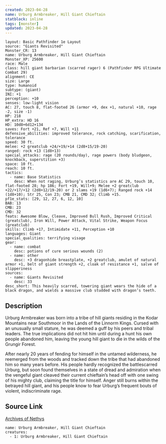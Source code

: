 ```yaml
---
created: 2023-04-28
name: Urburg Armbreaker, Hill Giant Chieftain
statblock: inline
tags: [monster]
updated: 2023-04-28
---
```

```statblock
layout: Basic Pathfinder 1e Layout
source: "Giants Revisited"
Monster_CR: 13
name: Urburg Armbreaker, Hill Giant Chieftain
Monster_XP: 25600
race: Male
class: hill giant barbarian (scarred rager) 6 (Pathfinder RPG Ultimate Combat 29)
alignment: CE
size: Large
type: humanoid
subtype: (giant)
INI: +1
perception: +10
senses: low-light vision
AC: 27, touch 8, flat-footed 26 (armor +9, dex +1, natural +10, rage -2, size -1)
HP: 218
HP_extra: HD 16
HD: 10d8+6d12+134
saves: Fort +21, Ref +7, Will +11
defensive_abilities: improved tolerance, rock catching, scarification, tolerance
speed: 30 ft.
melee: +2 greatclub +24/+19/+14 (2d8+15/19-20)
ranged: rock +13 (1d8+13)
special_attacks: rage (20 rounds/day), rage powers (body bludgeon, knockback, superstition +3)
space: 10 ft.
reach: 10 ft.
tactics:
  - name: Base Statistics
    desc: When not raging, Urburg’s statistics are AC 29, touch 10, flat-footed 28; hp 186; Fort +19, Will+9; Melee +2 greatclub +22/+17/+12 (2d8+12/19-20) or 2 slams +19 (1d6+7); Ranged rock +14 (1d8+10); Str 25, Con 23; CMB 21, CMD 32; Climb +15.
pf1e_stats: [29, 12, 27, 6, 12, 10]
BAB: 13
CMB: 23
CMD: 32
feats: Awesome Blow, Cleave, Improved Bull Rush, Improved Critical (greatclub), Iron Will, Power Attack, Vital Strike, Weapon Focus (greatclub)
skills: Climb +17, Intimidate +11, Perception +10
languages: Giant
special_qualities: terrifying visage
gear:
  - name: combat
    desc: potions of cure serious wounds (2)
  - name: other
    desc: +3 dragonhide breastplate, +2 greatclub, amulet of natural armor +1, belt of giant strength +2, cloak of resistance +1, salve of slipperiness
sources:
  - name: Giants Revisited
    desc: 33
desc_short: This heavily scarred, towering giant wears the hide of a black dragon, and wields a massive club studded with dragon’s teeth.
```
## Description
Urburg Armbreaker was born into a tribe of hill giants residing in the Kodar Mountains near Southmoor in the Lands of the Linnorm Kings. Cursed with an unusually small stature, he was deemed a guff by his peers and tribal leaders. The true implications did not hit him until during a hunt his own people abandoned him, leaving the young hill giant to die in the wilds of the Grungir Forest.

After nearly 20 years of fending for himself in the untamed wilderness, he reemerged from the woods and tracked down the tribe that had abandoned him so many years before. His people hardly recognized the battlescarred Urburg, but soon found themselves in a state of dread and admiration when the vengeful giant cleaved their current chieftain’s head off with one swing of his mighty club, claiming the title for himself. Anger still burns within the betrayed hill giant, and his people know to fear Urburg’s frequent bouts of violent, indiscriminate rage.
## Source Link
[Archives of Nethys](https://aonprd.com/MonsterDisplay.aspx?ItemName=Urburg%20Armbreaker%2C%20Hill%20Giant%20Chieftain)
```encounter-table
name: Urburg Armbreaker, Hill Giant Chieftain
creatures:
  - 1: Urburg Armbreaker, Hill Giant Chieftain
```
